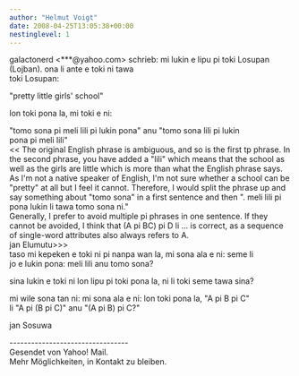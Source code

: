 ```yaml
---
author: "Helmut Voigt"
date: 2008-04-25T13:05:38+00:00
nestinglevel: 1
---
```

galactonerd <\*\*\*@yahoo.com> schrieb: mi lukin e lipu pi toki Losupan (Lojban). ona li ante e toki ni tawa  
toki Losupan:  
  
"pretty little girls' school"  
  
lon toki pona la, mi toki e ni:  
  
"tomo sona pi meli lili pi lukin pona" anu "tomo sona lili pi lukin  
pona pi meli lili"  
<< The original English phrase is ambiguous, and so is the first tp phrase. In the second phrase, you have added a "lili" which means that the school as well as the girls are little which is more than what the English phrase says. As I'm not a native speaker of English, I'm not sure whether a school can be "pretty" at all but I feel it cannot. Therefore, I would split the phrase up and say something about "tomo sona" in a first sentence and then ". meli lili pi pona lukin li tawa tomo sona ni."  
Generally, I prefer to avoid multiple pi phrases in one sentence. If they cannot be avoided, I think that (A pi BC) pi D li ... is correct, as a sequence of single-word attributes also always refers to A.  
jan Elumutu>>>  
taso mi kepeken e toki ni pi nanpa wan la, mi sona ala e ni: seme li  
jo e lukin pona: meli lili anu tomo sona?  
  
sina lukin e toki ni lon lipu pi toki pona la, ni li toki seme tawa sina?  
  
mi wile sona tan ni: mi sona ala e ni: lon toki pona la, "A pi B pi C"  
li "A pi (B pi C)" anu "(A pi B) pi C?"  
  
jan Sosuwa  
  
  
  
  
  
  
\---------------------------------  
Gesendet von Yahoo! Mail.  
Mehr Möglichkeiten, in Kontakt zu bleiben.